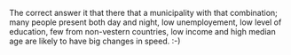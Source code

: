 The correct answer it that there that a municipality with that combination; many people present both day and night, low unemployement, low level of education, few from non-vestern countries, low income and high median age are likely to have big changes in speed. :-) 

